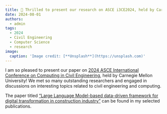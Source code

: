 ```yaml
---
title: 🌆 Thrilled to present our research on ASCE i3CE2024, held by Carneige Mellon University!
date: 2024-08-01
authors:
  - admin
tags:
  - 2024
  - Civil Engineering
  - Computer Science
  - research
image:
  caption: 'Image credit: [**Unsplash**](https://unsplash.com)'
---
```


I am so pleased to present our paper on [2024 ASCE International Conference on Computing in Civil Engineering](https://www.cmu.edu/cee/i3ce2024/index.html), held by Carnegie Mellon University! We met so many outstanding researchers and engaged in discussions on interesting topics related to civil engineering and computing.

The paper titled [“Large Language Model-based data-driven framework for digital transformation in construction industry”](https://melvin-king.github.io/publication/conference-paper/) can be found in my selected publications.


